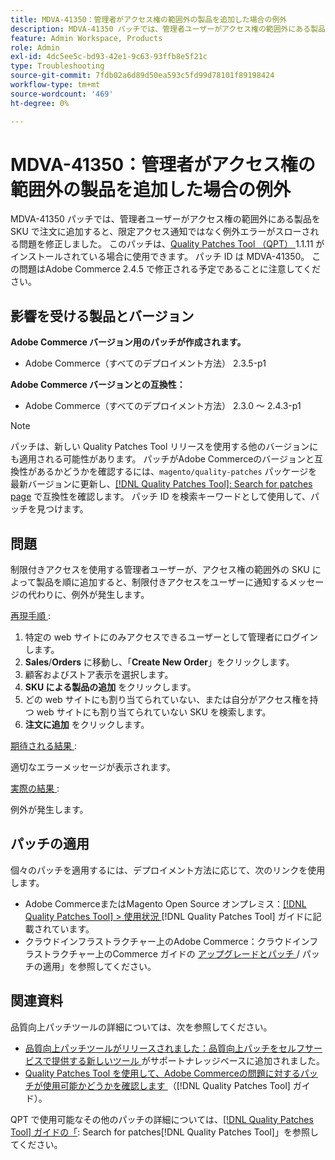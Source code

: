```yaml
---
title: MDVA-41350：管理者がアクセス権の範囲外の製品を追加した場合の例外
description: MDVA-41350 パッチでは、管理者ユーザーがアクセス権の範囲外にある製品を SKU で注文に追加すると、限定アクセス通知ではなく例外エラーがスローされる問題を修正しました。 このパッチは、[Quality Patches Tool （QPT） ] （https://experienceleague.adobe.com/en/docs/commerce-operations/tools/quality-patches-tool/quality-patches-tool-to-self-serve-quality-patches） 1.1.11 がインストールされている場合に利用できます。 パッチ ID は MDVA-41350。 この問題はAdobe Commerce 2.4.5 で修正される予定であることに注意してください。
feature: Admin Workspace, Products
role: Admin
exl-id: 4dc5ee5c-bd93-42e1-9c63-93ffb8e5f21c
type: Troubleshooting
source-git-commit: 7fdb02a6d89d50ea593c5fd99d78101f89198424
workflow-type: tm+mt
source-wordcount: '469'
ht-degree: 0%

---
```


# MDVA-41350：管理者がアクセス権の範囲外の製品を追加した場合の例外

MDVA-41350 パッチでは、管理者ユーザーがアクセス権の範囲外にある製品を SKU で注文に追加すると、限定アクセス通知ではなく例外エラーがスローされる問題を修正しました。 このパッチは、[Quality Patches Tool （QPT） ](https://experienceleague.adobe.com/en/docs/commerce-operations/tools/quality-patches-tool/quality-patches-tool-to-self-serve-quality-patches)1.1.11 がインストールされている場合に使用できます。 パッチ ID は MDVA-41350。 この問題はAdobe Commerce 2.4.5 で修正される予定であることに注意してください。

## 影響を受ける製品とバージョン

**Adobe Commerce バージョン用のパッチが作成されます。**

* Adobe Commerce（すべてのデプロイメント方法） 2.3.5-p1

**Adobe Commerce バージョンとの互換性：**

* Adobe Commerce（すべてのデプロイメント方法） 2.3.0 ～ 2.4.3-p1

>[!NOTE]
>
>パッチは、新しい Quality Patches Tool リリースを使用する他のバージョンにも適用される可能性があります。 パッチがAdobe Commerceのバージョンと互換性があるかどうかを確認するには、`magento/quality-patches` パッケージを最新バージョンに更新し、[[!DNL Quality Patches Tool]: Search for patches page](https://experienceleague.adobe.com/en/docs/commerce-operations/tools/quality-patches-tool/quality-patches-tool-to-self-serve-quality-patches) で互換性を確認します。 パッチ ID を検索キーワードとして使用して、パッチを見つけます。

## 問題

制限付きアクセスを使用する管理者ユーザーが、アクセス権の範囲外の SKU によって製品を順に追加すると、制限付きアクセスをユーザーに通知するメッセージの代わりに、例外が発生します。

<u> 再現手順 </u>:

1. 特定の web サイトにのみアクセスできるユーザーとして管理者にログインします。
1. **Sales**/**Orders** に移動し、「**Create New Order**」をクリックします。
1. 顧客およびストア表示を選択します。
1. **SKU による製品の追加** をクリックします。
1. どの web サイトにも割り当てられていない、または自分がアクセス権を持つ web サイトにも割り当てられていない SKU を検索します。
1. **注文に追加** をクリックします。

<u> 期待される結果 </u>:

適切なエラーメッセージが表示されます。

<u> 実際の結果 </u>:

例外が発生します。

## パッチの適用

個々のパッチを適用するには、デプロイメント方法に応じて、次のリンクを使用します。

* Adobe CommerceまたはMagento Open Source オンプレミス：[[!DNL Quality Patches Tool] > 使用状況 ](/help/tools/quality-patches-tool/usage.md) [!DNL Quality Patches Tool] ガイドに記載されています。
* クラウドインフラストラクチャー上のAdobe Commerce：クラウドインフラストラクチャー上のCommerce ガイドの [ アップグレードとパッチ ](https://experienceleague.adobe.com/docs/commerce-cloud-service/user-guide/develop/upgrade/apply-patches.html)/ パッチの適用」を参照してください。

## 関連資料

品質向上パッチツールの詳細については、次を参照してください。

* [ 品質向上パッチツールがリリースされました：品質向上パッチをセルフサービスで提供する新しいツール ](https://experienceleague.adobe.com/en/docs/commerce-operations/tools/quality-patches-tool/quality-patches-tool-to-self-serve-quality-patches) がサポートナレッジベースに追加されました。
* [Quality Patches Tool を使用して、Adobe Commerceの問題に対するパッチが使用可能かどうかを確認します ](/help/tools/quality-patches-tool/patches-available-in-qpt/check-patch-for-magento-issue-with-magento-quality-patches.md) （[!DNL Quality Patches Tool] ガイド）。

QPT で使用可能なその他のパッチの詳細については、[[!DNL Quality Patches Tool] ガイドの「](https://experienceleague.adobe.com/tools/commerce-quality-patches/index.html): Search for patches[!DNL Quality Patches Tool]」を参照してください。
